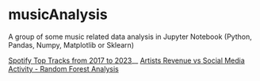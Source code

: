 # musicAnalysis

A group of some music related data analysis in Jupyter Notebook (Python, Pandas, Numpy, Matplotlib or Sklearn)

[Spotify Top Tracks from 2017 to 2023](https://github.com/leorro96/musicAnalysis/blob/main/Spotify%20Top%20Tracks%20Analysis.ipynb)__
[Artists Revenue vs Social Media Activity - Random Forest Analysis](https://github.com/leorro96/musicAnalysis/blob/main/Artists%20Revenue%20vs%20Social%20Media%20Activity%20-%20Random%20Forest%20Analysis.ipynb)
